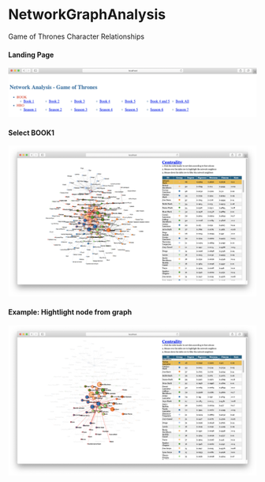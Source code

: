 # NetworkGraphAnalysis
Game of Thrones Character Relationships

#### Landing Page
![Demo](./pics/LandingPage.PNG)

#### Select BOOK1
![Demo](./pics/BOOK1.PNG)

#### Example: Hightlight node from graph
![Demo](./pics/Tyrion.PNG)

